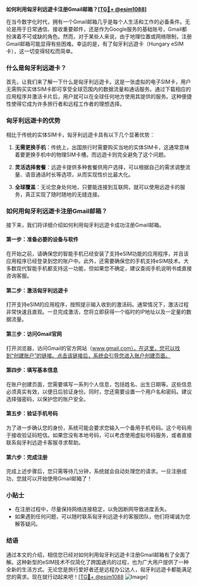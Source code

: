 **如何利用匈牙利远遊卡注册Gmail邮箱？[[TG💪+ @esim1088](https://t.me/s/esim1088)]**

在当今数字化时代，拥有一个Gmail邮箱几乎是每个人生活和工作的必备条件。无论是用于日常通信、接收重要邮件，还是作为Google服务的基础账号，Gmail都扮演着不可或缺的角色。然而，对于某些人来说，由于地理位置或网络限制，注册Gmail邮箱可能显得有些困难。幸运的是，有了匈牙利远遊卡（Hungary eSIM卡），这一切变得轻松而简单。

### 什么是匈牙利远遊卡？

首先，让我们来了解一下什么是匈牙利远遊卡。这是一张虚拟的电子SIM卡，用户无需购买实体SIM卡即可享受全球范围内的数据流量和通话服务。通过下载相应的应用程序并激活卡片后，用户就可以在全球任何地方使用其提供的服务。这种便捷性使得它成为许多旅行者和远程工作者的理想选择。

### 匈牙利远遊卡的优势

相比于传统的实体SIM卡，匈牙利远遊卡具有以下几个显著优势：

1. **无需更换手机**：传统上，出国旅行时需要购买当地的实体SIM卡，这通常意味着要更换手机中的物理SIM卡槽。而远遊卡则完全避免了这个问题。
   
2. **灵活选择套餐**：远遊卡提供多种套餐供用户选择，可以根据自己的需求调整流量、语音通话时长等选项，从而实现性价比最大化。
   
3. **全球覆盖**：无论您身处何地，只要能连接到互联网，就可以使用远遊卡的服务，真正实现了随时随地的无缝连接。

### 如何用匈牙利远遊卡注册Gmail邮箱？

接下来，我们将详细介绍如何利用匈牙利远遊卡成功注册Gmail邮箱。

#### 第一步：准备必要的设备与软件

在开始之前，请确保您的智能手机已经安装了支持eSIM功能的应用程序，并且该应用程序已经登录到您的账户中。此外，还需要确保您的手机支持eSIM技术。大多数现代智能手机都支持这一功能，但如果您不确定，建议查阅手机说明书或直接咨询客服。

#### 第二步：激活匈牙利远遊卡

打开支持eSIM的应用程序，按照提示输入收到的激活码。通常情况下，激活过程非常快速且直观。一旦完成激活，您将立即获得一个临时的IP地址以及一定量的数据流量。

#### 第三步：访问Gmail官网

打开浏览器，访问Gmail的官方网站（www.gmail.com）。在这里，您可以找到“创建账户”的链接。点击该链接后，系统会引导您进入账户创建页面。

#### 第四步：填写基本信息

在账户创建页面，您需要填写一系列个人信息，包括姓名、出生日期等。这些信息必须真实有效，以便日后验证身份。同时，您还需要设置一个用户名和密码。建议选择强密码，以保护您的账户安全。

#### 第五步：验证手机号码

为了进一步确认您的身份，系统可能会要求您输入一个备用手机号码。这个号码用于接收验证码短信。如果您没有本地号码，可以考虑使用虚拟号码服务，或者直接联系匈牙利远遊卡客服寻求帮助。

#### 第六步：完成注册

完成上述步骤后，您只需等待几分钟，系统就会自动处理您的请求。一旦注册成功，您就可以开始使用Gmail邮箱了！

### 小贴士

- 在注册过程中，尽量保持网络连接稳定，以免因断网导致进度丢失。
- 如果遇到任何问题，可以随时联系匈牙利远遊卡的客服团队，他们将竭诚为您解答疑问。

### 结语

通过本文的介绍，相信您已经对如何利用匈牙利远遊卡注册Gmail邮箱有了全面了解。这种新型的eSIM技术不仅简化了跨国通讯的过程，也为广大用户提供了一种全新的生活方式。无论您是旅行爱好者还是远程办公达人，匈牙利远遊卡都能满足您的需求。现在就行动起来吧！[[TG💪+ @esim1088](https://t.me/s/esim1088) ![Image](https://i.postimg.cc/4NQfJmqS/Snipaste-2025-05-13-00-14-12.png)]
